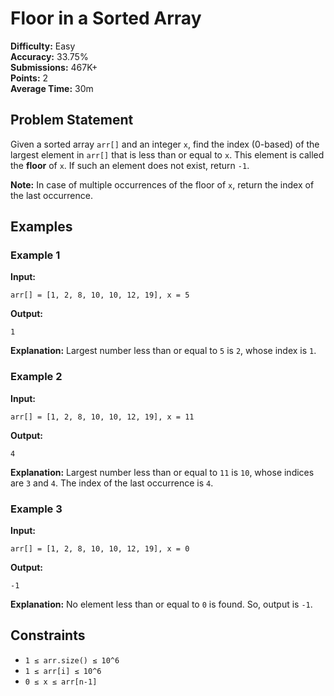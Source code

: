 # Floor in a Sorted Array

**Difficulty:** Easy  
**Accuracy:** 33.75%  
**Submissions:** 467K+  
**Points:** 2  
**Average Time:** 30m  

## Problem Statement
Given a sorted array `arr[]` and an integer `x`, find the index (0-based) of the largest element in `arr[]` that is less than or equal to `x`. This element is called the **floor** of `x`. If such an element does not exist, return `-1`.

**Note:** In case of multiple occurrences of the floor of `x`, return the index of the last occurrence.

## Examples

### Example 1
**Input:**  
```plaintext
arr[] = [1, 2, 8, 10, 10, 12, 19], x = 5
```
**Output:**  
```plaintext
1
```
**Explanation:** Largest number less than or equal to `5` is `2`, whose index is `1`.

### Example 2
**Input:**  
```plaintext
arr[] = [1, 2, 8, 10, 10, 12, 19], x = 11
```
**Output:**  
```plaintext
4
```
**Explanation:** Largest number less than or equal to `11` is `10`, whose indices are `3` and `4`. The index of the last occurrence is `4`.

### Example 3
**Input:**  
```plaintext
arr[] = [1, 2, 8, 10, 10, 12, 19], x = 0
```
**Output:**  
```plaintext
-1
```
**Explanation:** No element less than or equal to `0` is found. So, output is `-1`.

## Constraints
- `1 ≤ arr.size() ≤ 10^6`
- `1 ≤ arr[i] ≤ 10^6`
- `0 ≤ x ≤ arr[n-1]`
